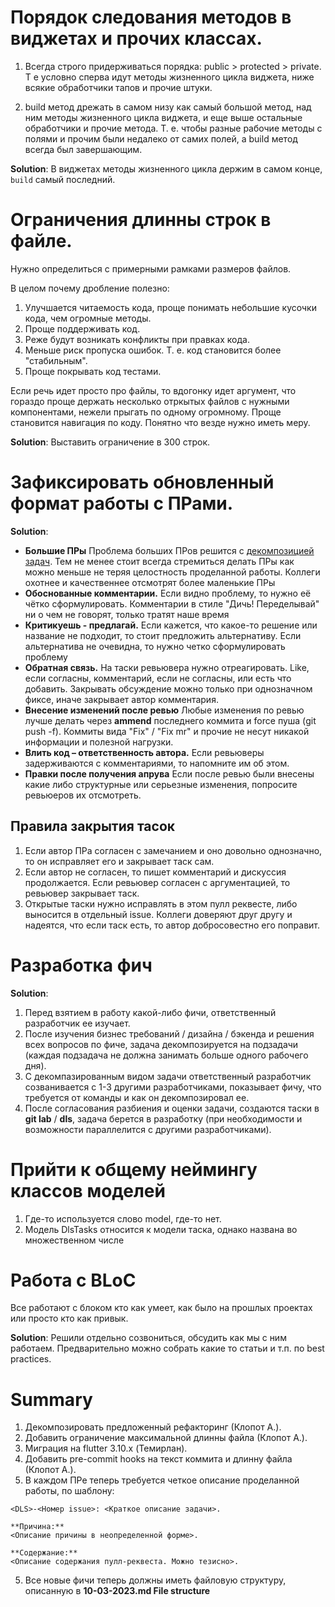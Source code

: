 # Порядок следования методов в виджетах и прочих классах.

1. Всегда строго придерживаться порядка: public > protected > private.
Т е условно сперва идут методы жизненного цикла виджета, ниже всякие обработчики тапов и прочие штуки.

2. build метод дрежать в самом низу как самый большой метод, над ним методы жизненного цикла виджета, и еще выше остальные обработчики и прочие метода. Т. е. чтобы разные рабочие методы с полями и прочим были недалеко от самих полей, а build метод всегда был завершающим.

**Solution**:
В виджетах методы жизненного цикла держим в самом конце, `build` самый последний.

# Ограничения длинны строк в файле.
Нужно определиться с примерными рамками размеров файлов.

В целом почему дробление полезно:
1. Улучшается читаемость кода, проще понимать небольшие кусочки кода, чем огромные методы.
2. Проще поддерживать код.
3. Реже будут возникать конфликты при правках кода.
4. Меньше риск пропуска ошибок. Т. е. код становится более "стабильным".
5. Проще покрывать код тестами.

Если речь идет просто про файлы, то вдогонку идет аргумент, что гораздо проще держать несколько отркытых файлов с нужными компонентами, нежели прыгать по одному огромному. Проще становится навигация по коду.
Понятно что везде нужно иметь меру.

**Solution**:
Выставить ограничение в 300 строк.

# Зафиксировать обновленный формат работы с ПРами.

**Solution**:
- **Большие ПРы** Проблема больших ПРов решится с [декомпозицией задач](#разработка-фич). Тем не менее стоит всегда стремиться делать ПРы как можно меньше не теряя целостность проделанной работы. Коллеги охотнее и качественнее отсмотрят более маленькие ПРы
- **Обоснованные комментарии.** Если видно проблему, то нужно её чётко сформулировать. Комментарии в стиле "Дичь! Переделывай" ни о чем не говорят, только тратят наше время
- **Критикуешь - предлагай.** Если кажется, что какое-то решение или название не подходит, то стоит предложить альтернативу. Если альтернатива не очевидна, то нужно четко сформулировать проблему
- **Обратная связь.** На таски ревьювера нужно отреагировать. Like, если согласны, комментарий, если не согласны, или есть что добавить. Закрывать обсуждение можно только при однозначном фиксе, иначе закрывает автор комментария.
- **Внесение изменений после ревью** Любые изменения по ревью лучше делать через **ammend** последнего коммита и force пуша (git push -f). Коммиты вида "Fix" / "Fix mr" и прочие не несут никакой информации и полезной нагрузки.
- **Влить код – ответственность автора.** Если ревьюверы задерживаются с комментариями, то напомните им об этом.
- **Правки после получения апрува** Если после ревью были внесены какие либо структурные или серьезные изменения, попросите ревьюеров их отсмотреть.

## Правила закрытия тасок  

1) Если автор ПРа согласен с замечанием и оно довольно однозначно, то он исправляет его и закрывает таск сам.
2) Если автор не согласен, то пишет комментарий и дискуссия продолжается. Если ревьювер согласен с аргументацией, то ревьювер закрывает таск.
3) Открытые таски нужно исправлять в этом пулл реквесте, либо выносится в отдельный issue. Коллеги доверяют друг другу и надеятся, что если таск есть, то автор добросовестно его поправит.


# Разработка фич

**Solution**:
1. Перед взятием в работу какой-либо фичи, ответственный разработчик ее изучает.
2. После изучения бизнес требований / дизайна / бэкенда и решения всех вопросов по фиче, задача декомпозируется на подзадачи (каждая подзадача не должна занимать больше одного рабочего дня).
3. С декомпазированным видом задачи ответственный разработчик созванивается с 1-3 другими разработчиками, показывает фичу, что требуется от команды и как он декомпозировал ее.
4. После согласования разбиения и оценки задачи, создаются таски в **git lab** / **dls**, задача берется в разработку (при необходимости и возможности параллелится с другими разработчиками).

# Прийти к общему неймингу классов моделей
1. Где-то используется слово model, где-то нет.
2. Модель DlsTasks относится к модели таска, однако названа во множественном числе


# Работа с BLoC
Все работают с блоком кто как умеет, как было на прошлых проектах или просто кто как привык.

**Solution**:
Решили отдельно созвониться, обсудить как мы с ним работаем. Предварительно можно собрать какие то статьи и т.п. по best practices.


# Summary
1. Декомпозировать предложенный рефакторинг (Клопот А.).
2. Добавить ограничение максимальной длинны файла (Клопот А.).
3. Миграция на flutter 3.10.x (Темирлан).
4. Добавить pre-commit hooks на текст коммита и длинну файла (Клопот А.).
5. В каждом ПРе теперь требуется четкое описание проделанной работы, по шаблону:
```
<DLS>-<Номер issue>: <Краткое описание задачи>.

**Причина:**
<Описание причины в неопределенной форме>.

**Содержание:**
<Описание содержания пулл-реквеста. Можно тезисно>.
```
5. Все новые фичи теперь должны иметь файловую структуру, описанную в **10-03-2023.md File structure**
